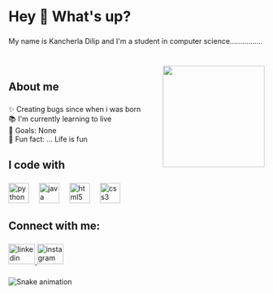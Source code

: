 <h1 align="left">Hey 👋 What's up?</h1>

###

<p align="left">My name is Kancherla Dilip and I'm a student in computer science................</p>

###

<br clear="both">

<img align="right" height="200" src="https://media0.giphy.com/media/bGgsc5mWoryfgKBx1u/giphy.gif"  />

###

<h2 align="left">About me</h2>

###

<p align="left">✨ Creating bugs since when i was born<br>📚 I'm currently learning  to live<br>🎯 Goals:  None<br>🎲 Fun fact: ... Life is fun</p>

###

<h2 align="left">I code with</h2>

###

<div align="left">
  <img src="https://cdn.jsdelivr.net/gh/devicons/devicon/icons/python/python-original.svg" height="40" alt="python logo"  />
  <img width="12" />
  <img src="https://cdn.jsdelivr.net/gh/devicons/devicon/icons/java/java-original.svg" height="40" alt="java logo"  />
  <img width="12" />
  <img src="https://cdn.jsdelivr.net/gh/devicons/devicon/icons/html5/html5-original.svg" height="40" alt="html5 logo"  />
  <img width="12" />
  <img src="https://cdn.jsdelivr.net/gh/devicons/devicon/icons/css3/css3-original.svg" height="40" alt="css3 logo"  />
</div>

###

<h2 align="left">Connect with me:</h2>

###

<div align="left">
  <a href="https://www.linkedin.com/in/kancherla-dilip-868642275/" target="_blank">
    <img src="https://raw.githubusercontent.com/maurodesouza/profile-readme-generator/master/src/assets/icons/social/linkedin/default.svg" width="52" height="40" alt="linkedin logo"  />
  </a>
  <a href="https://www.instagram.com/striver._01/" target="_blank">
    <img src="https://raw.githubusercontent.com/maurodesouza/profile-readme-generator/master/src/assets/icons/social/instagram/default.svg" width="52" height="40" alt="instagram logo"  />
  </a>
</div>

###

<img src="https://raw.githubusercontent.com/dilip9398/dilip9398/output/snake.svg" alt="Snake animation" />

###
